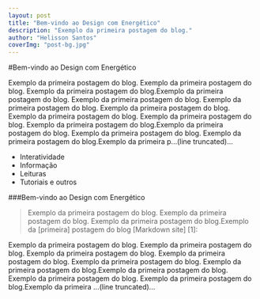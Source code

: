 ```yaml
---
layout: post
title: "Bem-vindo ao Design com Energético"
description: "Exemplo da primeira postagem do blog."
author: "Helisson Santos"
coverImg: "post-bg.jpg"
---
```



#Bem-vindo ao Design com Energético

Exemplo da primeira postagem do blog. Exemplo da primeira postagem do blog. Exemplo da primeira postagem do blog.Exemplo da primeira postagem do blog. Exemplo da primeira postagem do blog. Exemplo da primeira postagem do blog. Exemplo da primeira postagem do blog. Exemplo da primeira postagem do blog. Exemplo da primeira postagem do blog. Exemplo da primeira postagem do blog.Exemplo da primeira postagem do blog. Exemplo da primeira postagem do blog. Exemplo da primeira postagem do blog.Exemplo da primeira p...(line truncated)...

- Interatividade
- Informação
- Leituras
- Tutoriais e outros

###Bem-vindo ao Design com Energético
>Exemplo da primeira postagem do blog. Exemplo da primeira postagem do blog. Exemplo da primeira postagem do blog.Exemplo da [primeira] postagem do blog [Markdown site] [1]: 

Exemplo da primeira postagem do blog. Exemplo da primeira postagem do blog. Exemplo da primeira postagem do blog. Exemplo da primeira postagem do blog. Exemplo da primeira postagem do blog. Exemplo da primeira postagem do blog.Exemplo da primeira postagem do blog. Exemplo da primeira postagem do blog. Exemplo da primeira postagem do blog.Exemplo da primeira ...(line truncated)...